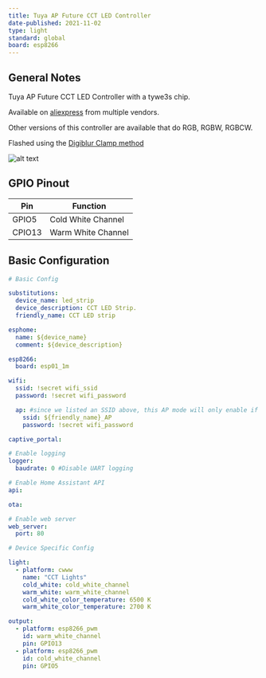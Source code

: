 ```yaml
---
title: Tuya AP Future CCT LED Controller
date-published: 2021-11-02
type: light
standard: global
board: esp8266
---
```


## General Notes

Tuya AP Future CCT LED Controller with a tywe3s chip.

Available on [aliexpress](https://www.aliexpress.com/item/4000080534824.html) from multiple vendors.

Other versions of this controller are available that do RGB, RGBW, RGBCW.

Flashed using the [Digiblur Clamp method](https://www.digiblur.com/2020/07/free-your-smart-devices-from-cloud.html)

![alt text](/Tuya-AP-Future-CCT.png "Tuya AP Future CCT LED Controller")

## GPIO Pinout

| Pin    | Function             |
| ------ | -------------------- |
| GPIO5  | Cold White Channel   |
| CPIO13 | Warm White Channel   |

## Basic Configuration

```yaml
# Basic Config

substitutions:
  device_name: led_strip
  device_description: CCT LED Strip.
  friendly_name: CCT LED strip

esphome:
  name: ${device_name}
  comment: ${device_description}

esp8266:
  board: esp01_1m

wifi:
  ssid: !secret wifi_ssid
  password: !secret wifi_password

  ap: #since we listed an SSID above, this AP mode will only enable if no WiFi connection could be made
    ssid: ${friendly_name}_AP
    password: !secret wifi_password

captive_portal:

# Enable logging
logger:
  baudrate: 0 #Disable UART logging

# Enable Home Assistant API
api:

ota:

# Enable web server
web_server:
  port: 80

# Device Specific Config

light:
  - platform: cwww
    name: "CCT Lights"
    cold_white: cold_white_channel
    warm_white: warm_white_channel
    cold_white_color_temperature: 6500 K
    warm_white_color_temperature: 2700 K

output:
  - platform: esp8266_pwm
    id: warm_white_channel
    pin: GPIO13
  - platform: esp8266_pwm
    id: cold_white_channel
    pin: GPIO5

```
